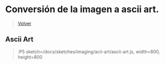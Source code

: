 # Conversión de la imagen a ascii art.

> [Volver](/docs/workshops/imaging)

## Ascii Art

> :P5 sketch=/docs/sketches/imaging/acii-art/ascii-art.js, width=800, height=800

